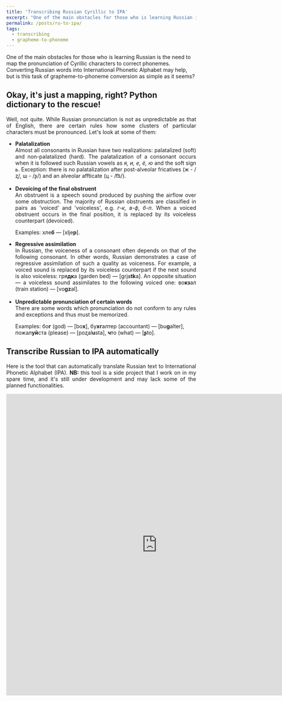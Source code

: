 ```yaml
---
title: 'Transcribing Russian Cyrillic to IPA'
excerpt: "One of the main obstacles for those who is learning Russian is the need to map the pronunciation of Cyrillic characters to correct phonemes. Converting Russian words into International Phonetic Alphabet may help, but is this task of grapheme-to-phoneme conversion as simple as it seems?"
permalink: /posts/ru-to-ipa/
tags:
  - transcribing
  - grapheme-to-phoneme
---
```


One of the main obstacles for those who is learning Russian is the need to map the pronunciation of Cyrillic characters to correct phonemes. Converting Russian words into International Phonetic Alphabet may help, but is this task of grapheme-to-phoneme conversion as simple as it seems?

<h2>Okay, it's just a mapping, right? Python dictionary to the rescue!</h2>
<div style="text-align: justify;">Well, not quite. While Russian pronunciation is not as unpredictable as that of English, there are certain rules how some clusters of particular characters must be pronounced. Let's look at some of them:</div>

<ul>
  <li><b>Palatalization</b></li>
    <div style="text-align: justify;">Almost all consonants in Russian have two realizations: palatalized (soft) and non-palatalized (hard). The palatalization of a consonant occurs when it is followed such Russian vowels as <i>я, и, е, ё, ю</i> and the soft sign <i>ь</i>. Exception: there is no palatalization after post-alveolar fricatives (ж - /ʐ/, ш - /ʂ/) and an alveolar affticate (ц - /t͡s/).</div>

<br>

  <li><b>Devoicing of the final obstruent</b></li>
    <div style="text-align: justify;">An obstruent is a speech sound produced by pushing the airflow over some obstruction. The majority of Russian obstruents are classified in pairs as 'voiced' and 'voiceless', e.g. <i>г-к, в-ф, б-п</i>. When a voiced obstruent occurs in the final position, it is replaced by its voiceless counterpart (devoiced).</div>
    <p>
    Examples: хле<b>б</b> — [xlje<b>p</b>].

<br>

  <li><b>Regressive assimilation</b></li>
    <div style="text-align: justify;">In Russian, the voiceness of a consonant often depends on that of the following consonant. In other words, Russian demonstrates a case of regressive assimilation of such a quality as voiceness. For example, a voiced sound is replaced by its voiceless counterpart if the next sound is also voiceless: гря<b>дк</b>а (garden bed) — [grja<b>tk</b>a]. An opposite situation — a voiceless sound assimilates to the following voiced one: во<b>кз</b>ал (train station) — [vo<b>gz</b>al].</div>

<br>

  <li><b>Unpredictable pronunciation of certain words</b></li>
    <div style="text-align: justify;">There are some words which pronunciation do not conform to any rules and exceptions and thus must be memorized.</div>
    <p>
    Examples: бо<b>г</b> (god) — [bo<b>x</b>], бу<b>хг</b>алтер (accountant) — [bu<b>g</b>alter], пожал<b>уй</b>ста (please) — [poʐal<b>u</b>sta], <b>ч</b>то (what) — [<b>ʂ</b>to].

</ul>

<h2>Transcribe Russian to IPA automatically</h2>

<div style="text-align: justify;">Here is the tool that can automatically translate Russian text to International Phonetic Alphabet (IPA). <b>NB:</b> this tool is a side project that I work on in my spare time, and it's still under development and may lack some of the planned functionalities.</div>
<p>

<iframe src="https://ru-transcribe.herokuapp.com/" height="800" width="800" frameBorder="0"></iframe>
